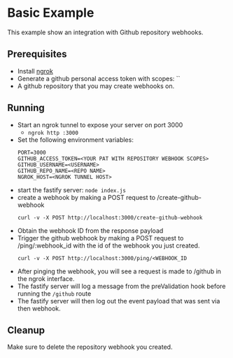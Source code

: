 # Basic Example

This example show an integration with Github repository webhooks.

## Prerequisites

- Install [ngrok](https://ngrok.com/)
- Generate a github personal access token with scopes: ``
- A github repository that you may create webhooks on.

## Running

- Start an ngrok tunnel to expose your server on port 3000
  - `ngrok http :3000`
- Set the following environment variables:
  ```
  PORT=3000
  GITHUB_ACCESS_TOKEN=<YOUR PAT WITH REPOSITORY WEBHOOK SCOPES>
  GITHUB_USERNAME=<USERNAME>
  GITHUB_REPO_NAME=<REPO NAME>
  NGROK_HOST=<NGROK TUNNEL HOST>
  ```
- start the fastify server: `node index.js`
- create a webhook by making a POST request to /create-github-webhook
  ```
  curl -v -X POST http://localhost:3000/create-github-webhook
  ```
- Obtain the webhook ID from the response payload
- Trigger the github webhook by making a POST request to /ping/:webhook_id
  with the id of the webhook you just created.
  ```
  curl -v -X POST http://localhost:3000/ping/<WEBHOOK_ID
  ```
- After pinging the webhook, you will see a request is made to /github in the
  ngrok interface.
- The fastify server will log a message from the preValidation hook before
  running the `/github` route
- The fastify server will then log out the event payload that was sent via then
  webhook.

## Cleanup

Make sure to delete the repository webhook you created.
